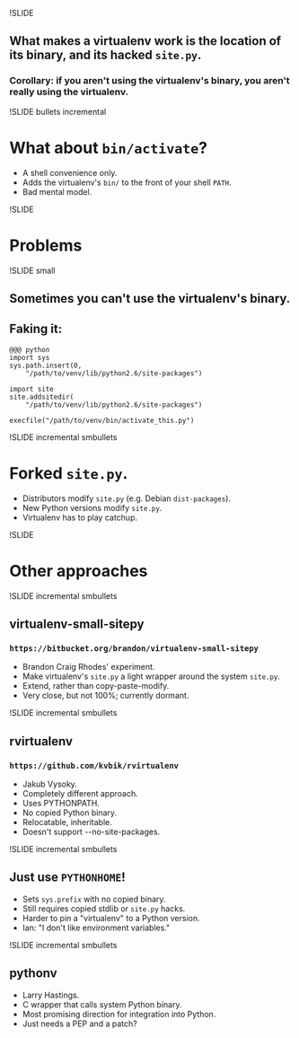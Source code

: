!SLIDE

## What makes a virtualenv work is the location of its binary, and its hacked `site.py`. ##

### Corollary: if you aren't using the virtualenv's binary, you aren't really using the virtualenv. ###

!SLIDE bullets incremental

# What about `bin/activate`? #

* A shell convenience only.
* Adds the virtualenv's `bin/` to the front of your shell `PATH`.
* Bad mental model.

!SLIDE

# Problems #

!SLIDE small

## Sometimes you can't use the virtualenv's binary. ##

## Faking it: ##

    @@@ python
    import sys
    sys.path.insert(0,
        "/path/to/venv/lib/python2.6/site-packages")

    import site
    site.addsitedir(
        "/path/to/venv/lib/python2.6/site-packages")

    execfile("/path/to/venv/bin/activate_this.py")

!SLIDE incremental smbullets

# Forked `site.py`. #

* Distributors modify `site.py` (e.g. Debian `dist-packages`).
* New Python versions modify `site.py`.
* Virtualenv has to play catchup.

!SLIDE

# Other approaches #

!SLIDE incremental smbullets

## virtualenv-small-sitepy ##

### `https://bitbucket.org/brandon/virtualenv-small-sitepy` ###

* Brandon Craig Rhodes' experiment.
* Make virtualenv's `site.py` a light wrapper around the system `site.py`.
* Extend, rather than copy-paste-modify.
* Very close, but not 100%; currently dormant.

!SLIDE incremental smbullets

## rvirtualenv ##

### `https://github.com/kvbik/rvirtualenv` ###

* Jakub Vysoky.
* Completely different approach.
* Uses PYTHONPATH.
* No copied Python binary.
* Relocatable, inheritable.
* Doesn't support --no-site-packages.

!SLIDE incremental smbullets

## Just use `PYTHONHOME`! ##

* Sets `sys.prefix` with no copied binary.
* Still requires copied stdlib or `site.py` hacks.
* Harder to pin a "virtualenv" to a Python version.
* Ian: "I don't like environment variables."

!SLIDE incremental smbullets

## pythonv ##

* Larry Hastings.
* C wrapper that calls system Python binary.
* Most promising direction for integration into Python.
* Just needs a PEP and a patch?

